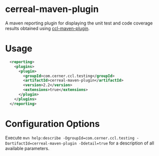 # cerreal-maven-plugin

A maven reporting plugin for displaying the unit test and code coverage results obtained using [ccl-maven-plugin](../ccl-maven-plugin/README.md).

Usage
===
```xml
  <reporting>
    <plugins>
      <plugin>
        <groupId>com.cerner.ccl.testing</groupId>
        <artifactId>cerreal-maven-plugin</artifactId>
        <version>2.2</version>
        <extensions>true</extensions>
      </plugin>
    </plugins>
  </reporting>
```

Configuration Options
===
Execute `mvn help:describe -DgroupId=com.cerner.ccl.testing -DartifactId=cerreal-maven-plugin -Ddetail=true` for a description of all available parameters.